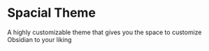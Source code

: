 # Spacial Theme

A highly customizable theme that gives you the space to customize Obsidian to your liking
